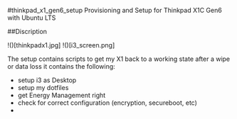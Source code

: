#thinkpad_x1_gen6_setup
Provisioning and Setup for Thinkpad X1C Gen6 with Ubuntu LTS

##Discription

!()[thinkpadx1.jpg]
!()[i3_screen.png]

The setup contains scripts to get my X1 back to a working state after a wipe or data loss it contains the following:

* setup i3 as Desktop
* setup my dotfiles
* get Energy Management right
* check for correct configuration (encryption, secureboot, etc)
* 
